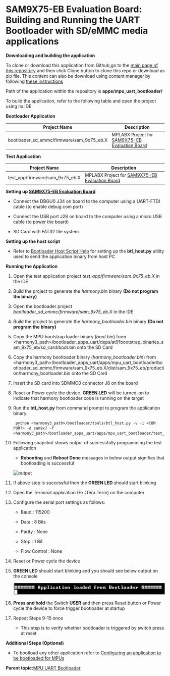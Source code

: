 # SAM9X75-EB Evaluation Board: Building and Running the UART Bootloader with SD/eMMC media applications

**Downloading and building the application**

To clone or download this application from Github,go to the [main page of this repository](https://github.com/Microchip-MPLAB-Harmony/bootloader_apps_uart) and then click Clone button to clone this repo or download as zip file. This content can also be download using content manager by following [these instructions](https://github.com/Microchip-MPLAB-Harmony/contentmanager/wiki)

Path of the application within the repository is **apps/mpu\_uart\_bootloader/**

To build the application, refer to the following table and open the project using its IDE.

**Bootloader Application**

|Project Name|Description|
|------------|-----------|
|bootloader\_sd\_emmc/firmware/sam\_9x75\_eb.X|MPLABX Project for [SAM9X75-EB Evaluation Board](https://www.microchip.com/en-us/development-tool/ea14j50a)|

**Test Application**

|Project Name|Description|
|------------|-----------|
|test\_app/firmware/sam\_9x75\_eb.X|MPLABX Project for [SAM9X75-EB Evaluation Board](https://www.microchip.com/en-us/development-tool/ea14j50a)|

**Setting up [SAM9X75-EB Evaluation Board](https://www.microchip.com/en-us/development-tool/ea14j50a)**

-   Connect the DBGU0 J34 on board to the computer using a UART-FTDI cable \(to enable debug com port\)

-   Connect the USB port J28 on board to the computer using a micro USB cable \(to power the board\)

-   SD Card with FAT32 file system


**Setting up the host script**

-   Refer to [Bootloader Host Script Help](GUID-E9768065-2540-409B-AC12-3DA9417F01F5.md) for setting up the **btl\_host.py** utility used to send the application binary from host PC


**Running the Application**

1.  Open the test application project *test\_app/firmware/sam\_9x75\_eb.X* in the IDE

2.  Build the project to generate the *harmony.bin* binary **\(Do not program the binary\)**

3.  Open the bootloader project *bootloader\_sd\_emmc/firmware/sam\_9x75\_eb.X* in the IDE

4.  Build the project to generate the *harmony\_bootloader.bin* binary **\(Do not program the binary\)**

5.  Copy the MPU bootstrap loader binary \(*boot.bin*\) from <harmony3\_path\>/bootloader\_apps\_uart/deps/at91bootstrap\_binaries\_sam\_9x75\_eb/sd\_card/boot.bin onto the SD Card

6.  Copy the harmony bootloader binary \(*harmony\_bootloader.bin*\) from <harmony3\_path\>/bootloader\_apps\_uart/apps/mpu\_uart\_bootloader/bootloader\_sd\_emmc/firmware/sam\_9x75\_eb.X/dist/sam\_9x75\_eb/production/harmony\_bootloader.bin onto the SD Card

7.  Insert the SD card into SDMMC0 connector J8 on the board

8.  Reset or Power cycle the device. **GREEN LED** will be turned-on to indicate that harmony bootloader code is running on the target

9.  Run the **btl\_host.py** from command prompt to program the application binary

    ```
     python <harmony3_path>/bootloader/tools/btl_host.py -v -i <COM PORT> -d sam9x7 -f <harmony3_path>/bootloader_apps_uart/apps/mpu_uart_bootloader/test_app/firmware/sam_9x75_eb.X/dist/sam_9x75_eb/production/harmony.bin
    ```

10. Following snapshot shows output of successfully programming the test application

    -   **Rebooting** and **Reboot Done** messages in below output signifies that bootloading is successful

    ![output](GUID-9D45B2EF-7159-4DF7-BC6F-3C43C2113B07-low.png)

11. If above step is successful then the **GREEN LED** should start blinking

12. Open the Terminal application \(Ex.:Tera Term\) on the computer

13. Configure the serial port settings as follows:

    -   Baud : 115200

    -   Data : 8 Bits

    -   Parity : None

    -   Stop : 1 Bit

    -   Flow Control : None

14. Reset or Power cycle the device

15. **GREEN LED** should start blinking and you should see below output on the console

    ![output](GUID-C0E09981-638D-4E07-BEF3-E824729526B3-low.png)

16. **Press and hold** the Switch **USER** and then press Reset button or Power cycle the device to force trigger bootloader at startup

17. Repeat Steps 9-15 once

    -   This step is to verify whether bootloader is triggered by switch press at reset


**Additional Steps \(Optional\)**

-   To bootload any other application refer to [Configuring an application to be bootloaded for MPUs](GUID-57C8A7B4-96A6-423A-B97A-BA730219FFCC.md)


**Parent topic:**[MPU UART Bootloader](GUID-E167DF03-E869-4A4B-B26A-E630383F5654.md)

